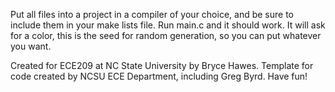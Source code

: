Put all files into a project in a compiler of your choice, and be sure to include them in your make lists file. Run main.c and it should work.
It will ask for a color, this is the seed for random generation, so you can put whatever you want.

Created for ECE209 at NC State University by Bryce Hawes.
Template for code created by NCSU ECE Department, including Greg Byrd.
Have fun!
